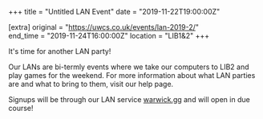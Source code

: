 +++
title = "Untitled LAN Event"
date = "2019-11-22T19:00:00Z"

[extra]
original = "https://uwcs.co.uk/events/lan-2019-2/"    
end_time = "2019-11-24T16:00:00Z"
location = "LIB1&2"
+++

It's time for another LAN party\!  

Our LANs are bi-termly events where we take our computers to LIB2 and play games for the weekend. For more information about what LAN parties are and what to bring to them, visit our <span id="2334">help page</span>.

Signups will be through our LAN service [warwick.gg](http://warwick.gg) and will open in due course\!

